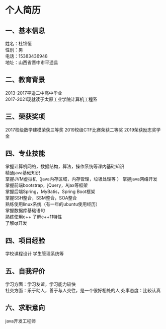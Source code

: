 # 个人简历
## 一、基本信息
姓名：杜锦恒  
性别：男  
电话：15383436948  
地址：山西省晋中市平遥县  
## 二、教育背景 
2013-2017平遥二中高中毕业  
2017-2021现就读于太原工业学院计算机工程系  
## 三、荣获奖项
2017校级数学建模荣获三等奖
2019校级CTF比赛荣获二等奖
2019荣获励志奖学金
## 四、专业技能
掌握计算机网络，数据结构，算法，操作系统等课内基础知识  
精通java基础知识  
掌握JVM虚拟机（java内存区域，内存管理，垃圾处理等  ）
掌握java网络开发  
掌握前端bootstrap，jQuery，Ajax等框架  
掌握后端Spring，MyBatis，Spring Boot框架  
掌握SSH整合，SSM整合，SOA整合  
熟练使用linux系统（有一年的ubuntu使用经历）  
掌握数据库基础语句  
熟练使用c++ 了解c++11特性  
了解qt开发
## 四、项目经验
学校课程设计 学生管理系统等
## 五、自我评价
学习方面：学习友谊，学习能力较快  
社交方面：乐于助人，善于与人交往，是一个很好相处的人
处事态度：比较认真
## 六、求职意向
java开发工程师
